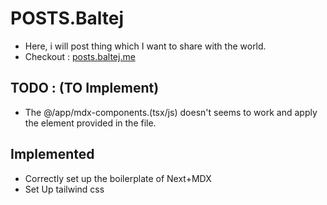 # POSTS.Baltej

- Here, i will post thing which I want to share with the world.
- Checkout : [posts.baltej.me](https://posts.baltej.me)

## TODO : (TO Implement)
- The @/app/mdx-components.(tsx/js) doesn't seems to work and apply the element provided in the file.

## Implemented
- Correctly set up the boilerplate of Next+MDX
- Set Up tailwind css